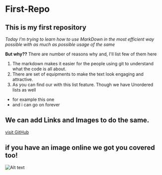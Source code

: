 # First-Repo
## This is my first repository
*Today I'm trying to learn how to use MarkDown in the most efficient way possible with as much as possible usage of the same*

**But why??**
There are number of reasons why and, I'll list few of them here
1. The markdown makes it easier for the people using git to understand what the code is all about.
2. There are set of equipments to make the text look engaging and attractive.
3. As you can find our with this list feature. Though we have Unordered lists as well

- for example this one
- and i can go on forever

## We can add Links and Images to do the same.
[visit GitHub](https://github.com/anjalisoni19)

## if you have an image online we got you covered too!

<img title="a title" alt="Alt text" src=https://pixabay.com/photos/birds-brown-pelicans-wildlife-waves-8157789/>

